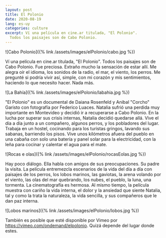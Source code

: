 ```yaml
---
layout: post
title: El Polonio
date: 2020-08-19
lang: es-uy
categories: culture
excerpt: Ví una película en cine.ar titulada, "El Polonio".
  Todos los paisajes son de Cabo Polonio.
---
```


![Cabo Polonio]({% link /assets/images/elPolonio/cabo.jpg %})

Ví una película en cine.ar titulada, "El Polonio". Todos los paisajes son de
Cabo Polonio. Fue preciosa. Extraño mucho la sensación de estar allí. Me alegra
oír el idioma, los sonidos de la radio, el mar, el viento, los perros. Me
pregunté si podría vivir así, simple, con mi corazón y mis sentimientos,
haciendo lo que necesito hacer. Nada más.

![La Bahía]({% link /assets/images/elPolonio/labahia.jpg %})

"El Polonio" es un documental de Daiana Rosenfeld y Anibal "Corcho" Garisto con
fotografía por Federico Luaces. Natalia sufrió una perdida muy importante en
Montevideo y decidió ir a recuperarse a Cabo Polonio. En la lucha por superar
sus crisis internas, Natalia decidió quedarse allá. Vive el día a día junto a
un compañero, algunos perros, y los pobladores del lugar. Trabaja en un hostel,
cocinando para los turistas gringos, lavando sus sabanas, barriendo los pisos.
Vive unos kilómetros afuera del pueblo en una cabaña con solo una batería y
panel solar para la electricidad, con la leña para cocinar y calentar el agua
para el mate.

![Rocas e olas]({% link /assets/images/elPolonio/rocasEolas.jpg %})

Hay poco diálogo. Ella habla con amigos de sus preocupaciones. Su padre la
visita. La película entremezcla escenarios de la vida del día a día con
paisajes de los perros, los lobos marinos, las gaviotas, la arena volando por
el viento, las olas del mar quebrando, los nubes, el pueblo, la luna, una
tormenta. La cinematografía es hermosa. Al mismo tiempo, la película muestra
con cariño la vida interna, el dolor y la ansiedad que siente Natalia, tal y
como la trata la naturaleza, la vida sencilla, y sus compañeros que le dan paz
interna.

![Lobos marinos]({% link /assets/images/elPolonio/lobos.jpg %})

También es posible que esté disponible por Vimeo por
https://vimeo.com/ondemand/elpolonio. Quizá depende del lugar donde estes.
